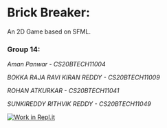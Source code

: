 # Brick Breaker:

An 2D Game based on SFML.

### Group 14:

_Aman Panwar - CS20BTECH11004_

_BOKKA RAJA RAVI KIRAN REDDY - CS20BTECH11009_

_ROHAN ATKURKAR - CS20BTECH11041_

_SUNKIREDDY RITHVIK REDDY - CS20BTECH11049_

[![Work in Repl.it](https://classroom.github.com/assets/work-in-replit-14baed9a392b3a25080506f3b7b6d57f295ec2978f6f33ec97e36a161684cbe9.svg)](https://classroom.github.com/online_ide?assignment_repo_id=402202&assignment_repo_type=GroupAssignmentRepo)